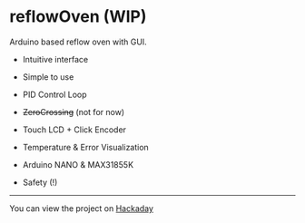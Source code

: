 # reflowOven (WIP)

Arduino based reflow oven with GUI. 

- Intuitive interface

- Simple to use

- PID Control Loop

- ~~ZeroCrossing~~ (not for now)

- Touch LCD + Click Encoder

- Temperature & Error Visualization

- Arduino NANO & MAX31855K

- Safety (!)



---


You can view the project on [Hackaday](https://hackaday.io/project/11858-reflow-oven "Project on Hackaday")

